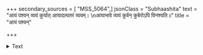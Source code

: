 +++
secondary_sources = [ "MSS_5064",]
jsonClass = "Subhaashita"
text = "आयं पश्यन् व्ययं कुर्यात् आयादल्पतरं व्ययम्।  \nआयाभावे व्ययं कुर्वन् कुबेरोऽपि विनश्यति॥"
title = "आयं पश्यन्"

+++

<details><summary>Text</summary>

आयं पश्यन् व्ययं कुर्यात् आयादल्पतरं व्ययम्।  
आयाभावे व्ययं कुर्वन् कुबेरोऽपि विनश्यति॥
</details>
